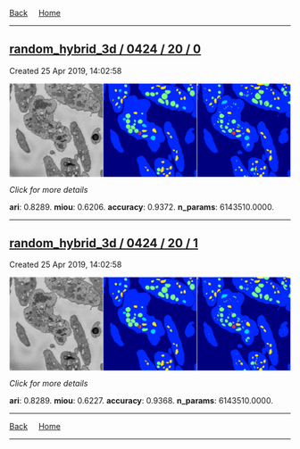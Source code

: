 
[Back](..)&nbsp;&nbsp;&nbsp;&nbsp;&nbsp;[Home](https://leapmanlab.github.io/snapshots)

---

<div class="summary"><a href="0"><h2>random_hybrid_3d / 0424 / 20 / 0</h2></a><p>Created 25 Apr 2019, 14:02:58
</p><a href="0"><img src="0/media/summary.png" align="center"></a><p>
<i>Click for more details</i>
</p></div>

**ari**: 0.8289. **miou**: 0.6206. **accuracy**: 0.9372. **n_params**: 6143510.0000. 

---

<div class="summary"><a href="1"><h2>random_hybrid_3d / 0424 / 20 / 1</h2></a><p>Created 25 Apr 2019, 14:02:58
</p><a href="1"><img src="1/media/summary.png" align="center"></a><p>
<i>Click for more details</i>
</p></div>

**ari**: 0.8289. **miou**: 0.6227. **accuracy**: 0.9368. **n_params**: 6143510.0000. 

---

[Back](..)&nbsp;&nbsp;&nbsp;&nbsp;&nbsp;[Home](https://leapmanlab.github.io/snapshots)

---